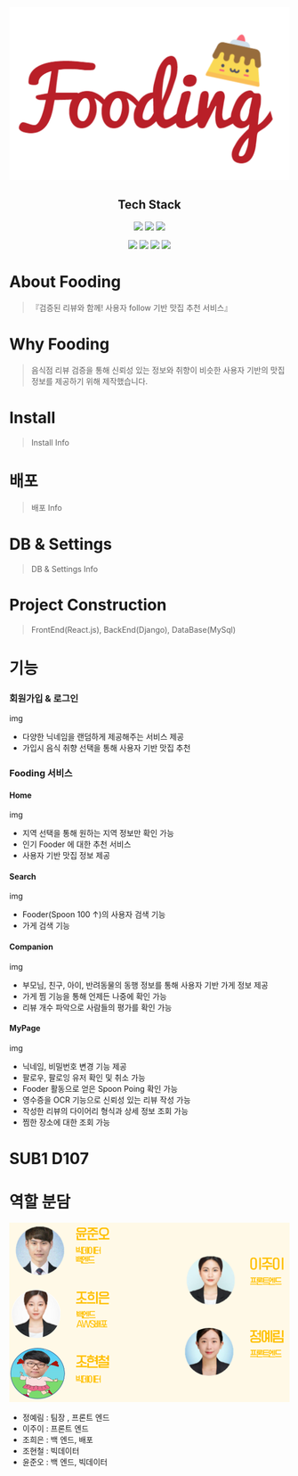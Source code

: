 <p align="center">
<img src="images/logo.png">
</p>

<h2 align="center"> Tech Stack </h2>

<p align="center">
<img src="https://img.shields.io/badge/Python-3766AB?style=flat-square&logo=Python&logoColor=white" margin="3px">
<img src="https://img.shields.io/badge/Django-092E20?style=flat-square&logo=Django&logoColor=white" >
<img src="https://img.shields.io/badge/React-61DAFB?style=flat-square&logo=React&logoColor=white" >
</p>
<p align="center">
<img src="https://img.shields.io/badge/MySQL-4479A1?style=flat-square&logo=MySQL&logoColor=white">
<img src="https://img.shields.io/badge/AWS-232F3E?style=flat-square&logo=Amazon AWS&logoColor=white" >
<img src="https://img.shields.io/badge/Docker-2496ED?style=flat-square&logo=Docker&logoColor=white" >
<img src="https://img.shields.io/badge/Jenkins-D24939?style=flat-square&logo=Jenkins&logoColor=white">
</p>


# About Fooding

> 『검증된 리뷰와 함께! 사용자 follow 기반 맛집 추천 서비스』


# Why Fooding

>  음식점 리뷰 검증을 통해 신뢰성 있는 정보와 취향이 비슷한 사용자 기반의 맛집 정보를 제공하기 위해 제작했습니다.


# Install

> Install Info


# 배포

> 배포 Info


# DB & Settings

> DB & Settings Info


# Project Construction

> FrontEnd(React.js), BackEnd(Django), DataBase(MySql)


# 기능

### 회원가입 & 로그인

img 

* 다양한 닉네임을 랜덤하게 제공해주는 서비스 제공
* 가입시 음식 취향 선택을 통해 사용자 기반 맛집 추천



### Fooding 서비스

#### Home

img 

* 지역 선택을 통해 원하는 지역 정보만 확인 가능
* 인기 Fooder 에 대한 추천 서비스
* 사용자 기반 맛집 정보 제공


#### Search

img 

* Fooder(Spoon 100 ↑)의 사용자 검색 기능
* 가게 검색 기능



#### Companion

img 

* 부모님, 친구, 아이, 반려동물의 동행 정보를 통해 사용자 기반 가게 정보 제공
* 가게 찜 기능을 통해 언제든 나중에 확인 가능
* 리뷰 개수 파악으로 사람들의 평가를 확인 가능
 


#### MyPage

img 

* 닉네임, 비밀번호 변경 기능 제공
* 팔로우, 팔로잉 유저 확인 및 취소 가능
* Fooder 활동으로 얻은 Spoon Poing 확인 가능
* 영수증을 OCR 기능으로 신뢰성 있는 리뷰 작성 가능
* 작성한 리뷰의 다이어리 형식과 상세 정보 조회 가능
* 찜한 장소에 대한 조회 가능

# SUB1 D107 

# 역할 분담

<img src="images/TeamInfo.png">




- 정예림 : 팀장 , 프론트 엔드
- 이주이 : 프론트 엔드
- 조희은 : 백 엔드, 배포
- 조현철 : 빅데이터
- 윤준오 : 백 엔드, 빅데이터